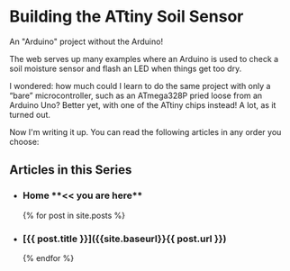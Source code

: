 # Building the ATtiny Soil Sensor
An "Arduino" project without the Arduino!

The web serves up many examples where an Arduino is used to check a soil moisture sensor and flash an LED when things get too dry. 

I wondered: how much could I learn to do the same project with only a &ldquo;bare&rdquo; microcontroller, such as an ATmega328P pried loose from an Arduino Uno? Better yet, with one of the ATtiny chips instead! A lot, as it turned out. 

Now I'm writing it up. You can read the following articles in any order you choose:

## Articles in this Series
<ul>
  <li><h3>Home **<< you are here**</h3></li>  
  {% for post in site.posts %}
    <li>
      <!-- <h3><a href="{{site.baseurl}}{{ post.url }}">{{ post.title }}</a></h3> -->
      <h3>[{{ post.title }}]({{site.baseurl}}{{ post.url }})</h3>
    </li>
  {% endfor %}
</ul>
